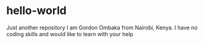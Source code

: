 # hello-world
Just another repository
I am Gordon Ombaka from Nairobi, Kenya. I have no coding skills and would like to learn with your help
